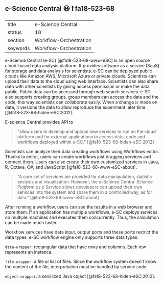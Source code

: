 ## e-Science Central :smiley: :exclamation: fa18-523-68

|          |                        |
| -------- | ---------------------- |
| title    | e-Science Central      | 
| status   | 10                     |
| section  | Workflow-Orchestration |
| keywords | Workflow-Orchestration |


e-Science Central (e-SC) [@fa18-523-68-www-eSC] is an open source cloud-based data analysis
platform. It provides software as a service (SaaS) for storage and data analysis
for scientists. e-SC can be deployed public clouds like Amazon AWS, Microsoft
Azure or private clouds. Scientists can upload their data to the cloud using web 
interface. Scientists can also share data with other scientists by giving 
access permission or make the data public. Public data can be accessed through
web search services. e-SC also supports creating groups, group members can 
access the data and the code; this way scientists can collaborate easily. 
When a change is made on data, it versions the data to allow reproduce the 
experiment later time [@fa18-523-68-hiden-eSC:2012].

E-science Central provides API to

> "allow users to develop and upload new services to run on the cloud platform
and for external applications to access data, code and workflows deployed 
within e-SC." [@fa18-523-68-hiden-eSC:2012]

Scientists can analyze their data creating workflows using Workflows editor. 
Thanks to editor, users can create workflows just dragging services and 
connect them. Users can also create their own customized services in Java, R, 
Octave, C#, and JavaScript [@fa18-523-68-www-eSC-about].

> "A core set of services are provided for data manipulation, statistic 
analysis and visualization. However, the e-Science Central *Science Platform 
as a Service* allows developers can upload their own services into the system 
and share them in a controlled way, as for data." [@fa18-523-68-www-eSC-about] 

After running a workflow, users can see the results in a web browser and store
them.  If an application has multiple workflows, e-SC deploys services on 
multiple machines and executes them concurrently. Thus, the calculation can be 
made much faster.

Workflow services have data input, output ports and these ports restrict the 
data types. e-SC workflow engine only supports three data types:

`data-wrapper`: rectangular data that have rows and columns. Each row 
represents an instance. 

`file-wrapper`: a file or list of files. Since the workflow system doesn't 
know the content of the file, interpretation must be handled by service code.

`object-wrapper`: a serialized Java object [@fa18-523-68-hiden-eSC:2012].
